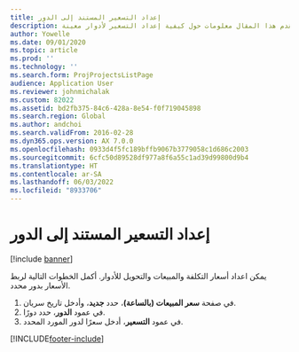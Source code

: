 ```yaml
---
title: إعداد التسعير المستند إلى الدور
description: يقدم هذا المقال معلومات حول كيفية إعداد التسعير لأدوار معينة.
author: Yowelle
ms.date: 09/01/2020
ms.topic: article
ms.prod: ''
ms.technology: ''
ms.search.form: ProjProjectsListPage
audience: Application User
ms.reviewer: johnmichalak
ms.custom: 82022
ms.assetid: bd2fb375-84c6-428a-8e54-f0f719045898
ms.search.region: Global
ms.author: andchoi
ms.search.validFrom: 2016-02-28
ms.dyn365.ops.version: AX 7.0.0
ms.openlocfilehash: 0933d4f5fc189bffb9067b3779058c1d686c2003
ms.sourcegitcommit: 6cfc50d89528df977a8f6a55c1ad39d99800d9b4
ms.translationtype: HT
ms.contentlocale: ar-SA
ms.lasthandoff: 06/03/2022
ms.locfileid: "8933706"
---
```

# <a name="set-up-role-based-pricing"></a>إعداد التسعير المستند إلى الدور

[!include [banner](../includes/banner.md)]

يمكن اعداد أسعار التكلفة والمبيعات والتحويل للأدوار. أكمل الخطوات التالية لربط الأسعار بدور محدد.

1. في صفحة **سعر المبيعات (بالساعة)**، حدد **جديد**، وأدخل تاريخ سريان.
2. في عمود **الدور**، حدد دورًا.
3. في عمود **التسعير**، أدخل سعرًا لدور المورد المحدد.


[!INCLUDE[footer-include](../includes/footer-banner.md)]